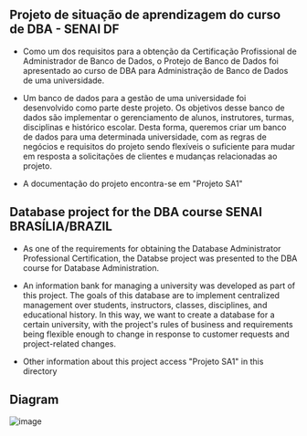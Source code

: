 

## Projeto de situação de aprendizagem do curso de DBA - SENAI DF

* Como um dos requisitos para a obtenção da Certificação Profissional de Administrador de Banco de Dados, o Protejo de Banco de Dados foi apresentado ao curso de DBA para Administração de Banco de Dados de uma universidade.

* Um banco de dados para a gestão de uma universidade foi desenvolvido como parte deste projeto. Os objetivos desse banco de dados são implementar o gerenciamento de alunos, instrutores, turmas, disciplinas e histórico escolar. Desta forma, queremos criar um banco de dados para uma determinada universidade, com as regras de negócios e requisitos do projeto sendo flexíveis o suficiente para mudar em resposta a solicitações de clientes e mudanças relacionadas ao projeto.

* A documentação do projeto encontra-se em "Projeto SA1"

## Database project for the DBA course SENAI BRASÍLIA/BRAZIL

* As one of the requirements for obtaining the Database Administrator Professional Certification, the Databse project was presented to the DBA course for Database Administration.

* An information bank for managing a university was developed as part of this project. The goals of this database are to implement centralized management over students, instructors, classes, disciplines, and educational history. In this way, we want to create a database for a certain university, with the project's rules of business and requirements being flexible enough to change in response to customer requests and project-related changes.


* Other information about this project access "Projeto SA1" in this directory

## Diagram

![image](https://user-images.githubusercontent.com/38443783/176942978-a3c33f94-37f1-47ce-8c82-7cbf6c7755e8.png)